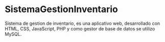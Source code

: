 # SistemaGestionInventario
Sistema de gestion de inventario, es una aplicativo web, desarrollado con HTML, CSS, JavaScript, PHP y como gestor de base de datos se utilizo MySQL.
